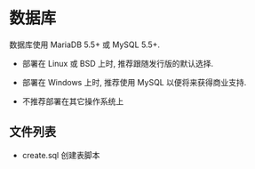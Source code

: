 # 数据库

数据库使用 MariaDB 5.5+ 或 MySQL 5.5+.

* 部署在 Linux 或 BSD 上时, 推荐跟随发行版的默认选择.

* 部署在 Windows 上时, 推荐使用 MySQL 以便将来获得商业支持.

* 不推荐部署在其它操作系统上



## 文件列表

* create.sql 创建表脚本
